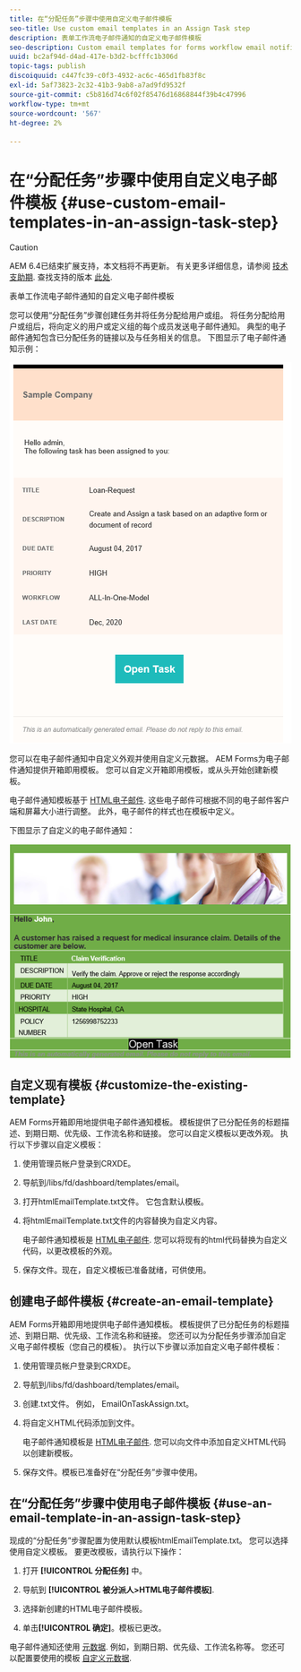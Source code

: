 ```yaml
---
title: 在“分配任务”步骤中使用自定义电子邮件模板
seo-title: Use custom email templates in an Assign Task step
description: 表单工作流电子邮件通知的自定义电子邮件模板
seo-description: Custom email templates for forms workflow email notifications
uuid: bc2af94d-d4ad-417e-b3d2-bcfffc1b306d
topic-tags: publish
discoiquuid: c447fc39-c0f3-4932-ac6c-465d1fb83f8c
exl-id: 5af73823-2c32-41b3-9ab8-a7ad9fd9532f
source-git-commit: c5b816d74c6f02f85476d16868844f39b4c47996
workflow-type: tm+mt
source-wordcount: '567'
ht-degree: 2%

---
```


# 在“分配任务”步骤中使用自定义电子邮件模板 {#use-custom-email-templates-in-an-assign-task-step}

>[!CAUTION]
>
>AEM 6.4已结束扩展支持，本文档将不再更新。 有关更多详细信息，请参阅 [技术支助期](https://helpx.adobe.com/cn/support/programs/eol-matrix.html). 查找支持的版本 [此处](https://experienceleague.adobe.com/docs/).

表单工作流电子邮件通知的自定义电子邮件模板

您可以使用“分配任务”步骤创建任务并将任务分配给用户或组。 将任务分配给用户或组后，将向定义的用户或定义组的每个成员发送电子邮件通知。 典型的电子邮件通知包含已分配任务的链接以及与任务相关的信息。 下图显示了电子邮件通知示例：

![开箱即用的模板电子邮件通知](do-not-localize/default-email-template.png)

您可以在电子邮件通知中自定义外观并使用自定义元数据。 AEM Forms为电子邮件通知提供开箱即用模板。 您可以自定义开箱即用模板，或从头开始创建新模板。

电子邮件通知模板基于 [HTML电子邮件](https://en.wikipedia.org/wiki/HTML_email). 这些电子邮件可根据不同的电子邮件客户端和屏幕大小进行调整。 此外，电子邮件的样式也在模板中定义。

下图显示了自定义的电子邮件通知：

![使用自定义模板的电子邮件通知](do-not-localize/customized-email.png)

## 自定义现有模板 {#customize-the-existing-template}

AEM Forms开箱即用地提供电子邮件通知模板。 模板提供了已分配任务的标题描述、到期日期、优先级、工作流名称和链接。 您可以自定义模板以更改外观。 执行以下步骤以自定义模板：

1. 使用管理员帐户登录到CRXDE。

1. 导航到/libs/fd/dashboard/templates/email。

1. 打开htmlEmailTemplate.txt文件。 它包含默认模板。

1. 将htmlEmailTemplate.txt文件的内容替换为自定义内容。

   电子邮件通知模板是 [HTML电子邮件](https://en.wikipedia.org/wiki/HTML_email). 您可以将现有的html代码替换为自定义代码，以更改模板的外观。

1. 保存文件。现在，自定义模板已准备就绪，可供使用。

## 创建电子邮件模板 {#create-an-email-template}

AEM Forms开箱即用地提供电子邮件通知模板。 模板提供了已分配任务的标题描述、到期日期、优先级、工作流名称和链接。 您还可以为分配任务步骤添加自定义电子邮件模板（您自己的模板）。 执行以下步骤以添加自定义电子邮件模板：

1. 使用管理员帐户登录到CRXDE。

1. 导航到/libs/fd/dashboard/templates/email。

1. 创建.txt文件。 例如， EmailOnTaskAssign.txt。

1. 将自定义HTML代码添加到文件。

   电子邮件通知模板是 [HTML电子邮件](https://en.wikipedia.org/wiki/HTML_email). 您可以向文件中添加自定义HTML代码以创建新模板。

1. 保存文件。模板已准备好在“分配任务”步骤中使用。

## 在“分配任务”步骤中使用电子邮件模板 {#use-an-email-template-in-an-assign-task-step}

现成的“分配任务”步骤配置为使用默认模板htmlEmailTemplate.txt。 您可以选择使用自定义模板。 要更改模板，请执行以下操作：

1. 打开 **[!UICONTROL 分配任务]** 中。

1. 导航到 **[!UICONTROL 被分派人>HTML电子邮件模板]**.

1. 选择新创建的HTML电子邮件模板。

1. 单击&#x200B;**[!UICONTROL 确定]**。模板已更改。

电子邮件通知还使用 [元数据](/help/forms/using/use-metadata-in-email-notifications.md). 例如，到期日期、优先级、工作流名称等。 您还可以配置要使用的模板 [自定义元数据](/help/forms/using/use-metadata-in-email-notifications.md#using-custom-metadata-in-an-email-notification).
